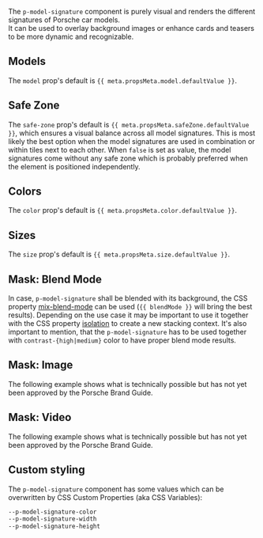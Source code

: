 <ComponentHeading name="Model Signature"></ComponentHeading>

The `p-model-signature` component is purely visual and renders the different signatures of Porsche car models.  
It can be used to overlay background images or enhance cards and teasers to be more dynamic and recognizable.

<TableOfContents></TableOfContents>

## Models

The `model` prop's default is `{{ meta.propsMeta.model.defaultValue }}`.

<Playground :markup="modelMarkup" :config="config">
  <PlaygroundSelect v-model="model" :values="models" name="model"></PlaygroundSelect>
</Playground>

## Safe Zone

The `safe-zone` prop's default is `{{ meta.propsMeta.safeZone.defaultValue }}`, which ensures a visual balance across
all model signatures. This is most likely the best option when the model signatures are used in combination or within
tiles next to each other. When `false` is set as value, the model signatures come without any safe zone which is
probably preferred when the element is positioned independently.

<Playground :markup="safeZoneMarkup" :config="config">
  <PlaygroundSelect v-model="safeZone" :values="safeZones" name="safe-zone"></PlaygroundSelect>
</Playground>

## Colors

The `color` prop's default is `{{ meta.propsMeta.color.defaultValue }}`.

<Playground :markup="colorMarkup" :config="config">
  <PlaygroundSelect v-model="color" :values="colors" name="color"></PlaygroundSelect>
</Playground>

## Sizes

The `size` prop's default is `{{ meta.propsMeta.size.defaultValue }}`.

<Playground :markup="sizeMarkup" :config="config">
  <PlaygroundSelect v-model="size" :values="sizes" name="size"></PlaygroundSelect>
</Playground>

## Mask: Blend Mode

In case, `p-model-signature` shall be blended with its background, the CSS property
[mix-blend-mode](https://developer.mozilla.org/en-US/docs/Web/CSS/mix-blend-mode) can be used (`{{ blendMode }}` will
bring the best results). Depending on the use case it may be important to use it together with the CSS property
[isolation](https://developer.mozilla.org/en-US/docs/Web/CSS/isolation) to create a new stacking context. It's also
important to mention, that the `p-model-signature` has to be used together with `contrast-{high|medium}` color to have
proper blend mode results.

<Playground :markup="blendModeMarkup" :config="config"></Playground>

## Mask: Image

<Notification heading="Experimental" heading-tag="h3" state="warning">
  The following example shows what is technically possible but has not yet been approved by the Porsche Brand Guide.
</Notification>

<Playground :markup="imageMarkup" :config="config"></Playground>

## Mask: Video

<Notification heading="Experimental" heading-tag="h3" state="warning">
  The following example shows what is technically possible but has not yet been approved by the Porsche Brand Guide.
</Notification>

<Playground :markup="videoMarkup" :config="config"></Playground>

## Custom styling

The `p-model-signature` component has some values which can be overwritten by CSS Custom Properties (aka CSS Variables):

```scss
--p-model-signature-color
--p-model-signature-width
--p-model-signature-height
```

<Playground :markup="customStylingMarkup" :config="config"></Playground>

<script lang="ts">
import Vue from 'vue';
import Component from 'vue-class-component';
import { ModelSignatureColor, MODEL_SIGNATURE_COLORS, ModelSignatureModel, MODEL_SIGNATURE_MODELS, ModelSignatureSize, MODEL_SIGNATURE_SIZES } from './model-signature-utils';
import { getComponentMeta } from '@porsche-design-system/component-meta';

@Component
export default class Code extends Vue {
  config = { themeable: true, spacing: 'inline' };

  meta = getComponentMeta('p-model-signature');

  model: ModelSignatureModel = this.meta.propsMeta.model.defaultValue;
  models = MODEL_SIGNATURE_MODELS;
  get modelMarkup() {
    return `<p-model-signature model="${this.model}"></p-model-signature>`;
  }

  safeZone: boolean = false;
  safeZones = [true, false];
  get safeZoneMarkup() {
    return MODEL_SIGNATURE_MODELS.map((model) => `<div style="background: #ff000033; display: inline-block;">
  <p-model-signature safe-zone="${this.safeZone}" model="${model}"></p-model-signature>
</div>`).join('\n');
  }

  size: ModelSignatureSize = this.meta.propsMeta.size.defaultValue;
  sizes = MODEL_SIGNATURE_SIZES.filter(x => x !== 'inherit');
  get sizeMarkup() {
    return `<p-model-signature size="${this.size}"></p-model-signature>`;
  }

  color: ModelSignatureColor = this.meta.propsMeta.color.defaultValue;
  colors = MODEL_SIGNATURE_COLORS.filter(x => x !== 'inherit');
  get colorMarkup() {
    return `<p-model-signature color="${this.color}"></p-model-signature>`;
  }

  blendMode = 'overlay';
  get blendModeMarkup() {
    return `<div style="isolation: isolate; background: #00aa3680; display: inline-block; padding: 32px;">
  <p-model-signature color="contrast-medium" safe-zone="false" style="mix-blend-mode: ${this.blendMode}"></p-model-signature>
</div>
<div style="isolation: isolate; background: #f2f2f280; display: inline-block; padding: 32px;">
  <p-model-signature color="contrast-medium" safe-zone="false" style="mix-blend-mode: ${this.blendMode}"></p-model-signature>
</div>
<div style="isolation: isolate; background: #1f1f1f80; display: inline-block; padding: 32px;">
  <p-model-signature color="contrast-medium" safe-zone="false" style="mix-blend-mode: ${this.blendMode}"></p-model-signature>
</div>
<div style="isolation: isolate; background: #c5004280; display: inline-block; padding: 32px;">
  <p-model-signature color="contrast-medium" safe-zone="false" style="mix-blend-mode: ${this.blendMode}"></p-model-signature>
</div>
<div style="isolation: isolate; background: #e1d4a480; display: inline-block; padding: 32px;">
  <p-model-signature color="contrast-medium" safe-zone="false" style="mix-blend-mode: ${this.blendMode}"></p-model-signature>
</div>
<div style="isolation: isolate; background: #0099e080; display: inline-block; padding: 32px;">
  <p-model-signature color="contrast-medium" safe-zone="false" style="mix-blend-mode: ${this.blendMode}"></p-model-signature>
</div>`;
  }

  get imageMarkup() {
    return `<p-model-signature safe-zone="false" style="--p-model-signature-width: auto;">
  <img src="https://porsche-design-system.github.io/porsche-design-system/dessert.jpg" alt="Dessert" />
</p-model-signature>`;
  }

  get videoMarkup() {
    return `<p-model-signature safe-zone="false" style="--p-model-signature-width: auto;">
  <video
    poster="https://porsche-design-system.github.io/porsche-design-system/ocean.jpg"
    src="https://porsche-design-system.github.io/porsche-design-system/ocean.mp4"
    autoplay
    playsinline
    loop
    muted
  ></video>
</p-model-signature>`;
  }

  get customStylingMarkup() {
    return `<p-model-signature style="--p-model-signature-color: deeppink;"></p-model-signature>
<p-model-signature style="--p-model-signature-width: auto; --p-model-signature-height: 50px;"></p-model-signature>
<p-model-signature style="--p-model-signature-width: 50px; --p-model-signature-height: auto;"></p-model-signature>`;
  }
}
</script>

